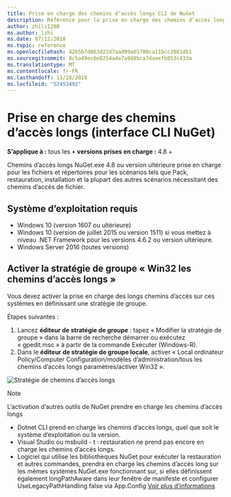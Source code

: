 ```yaml
---
title: Prise en charge des chemins d’accès longs CLI de NuGet
description: Référence pour la prise en charge des chemins d’accès longs de nuget.exe
author: zhili1208
ms.author: lzhi
ms.date: 07/12/2018
ms.topic: reference
ms.openlocfilehash: 42b5b7d863d22d7aad99a65700ca11bcc2861db1
ms.sourcegitcommit: 0c5a49ec6e0254a4e7a9d8bca7daeefb853c433a
ms.translationtype: MT
ms.contentlocale: fr-FR
ms.lasthandoff: 11/28/2018
ms.locfileid: "52453492"
---
```

# <a name="long-path-support-nuget-cli"></a>Prise en charge des chemins d’accès longs (interface CLI NuGet)

**S’applique à :** tous les &bullet; **versions prises en charge :** 4.8 +

Chemins d’accès longs NuGet.exe 4.8 ou version ultérieure prise en charge pour les fichiers et répertoires pour les scénarios tels que Pack, restauration, installation et la plupart des autres scénarios nécessitant des chemins d’accès de fichier.

## <a name="required-operating-system"></a>Système d’exploitation requis

-   Windows 10 (version 1607 ou ultérieure)
-   Windows 10 (version de juillet 2015 ou version 1511) si vous mettez à niveau .NET Framework pour les versions 4.6.2 ou version ultérieure.
-   Windows Server 2016 (toutes versions)

## <a name="enable-win32-long-paths-group-policy"></a>Activer la stratégie de groupe « Win32 les chemins d’accès longs »

Vous devez activer la prise en charge des longs chemins d’accès sur ces systèmes en définissant une stratégie de groupe.

Étapes suivantes :
1. Lancez **éditeur de stratégie de groupe** : tapez « Modifier la stratégie de groupe » dans la barre de recherche démarrer ou exécutez « gpedit.msc » à partir de la commande Exécuter (Windows-R).
2. Dans le **éditeur de stratégie de groupe locale**, activer « Local ordinateur Policy/Computer Configuration/modèles d’administration/tous les chemins d’accès longs paramètres/activer Win32 ».

![Stratégie de chemins d’accès longs](media/LongPathPolicy.png)


> [!Note]
> L’activation d’autres outils de NuGet prendre en charge les chemins d’accès longs
>
> -   Dotnet CLI prend en charge les chemins d’accès longs, quel que soit le système d’exploitation ou la version.
> -   Visual Studio ou msbuild - t : restauration ne prend pas encore en charge les chemins d’accès longs.
> -   Logiciel qui utilise les bibliothèques NuGet pour exécuter la restauration et autres commandes, prendra en charge les chemins d’accès long sur les mêmes systèmes NuGet.exe fonctionnant sur, si elles définissent également longPathAware dans leur fenêtre de manifeste et configurer UseLegacyPathHandling false via App.Config [ Voir plus d’informations](https://blogs.msdn.microsoft.com/jeremykuhne/2016/07/30/net-4-6-2-and-long-paths-on-windows-10/)

